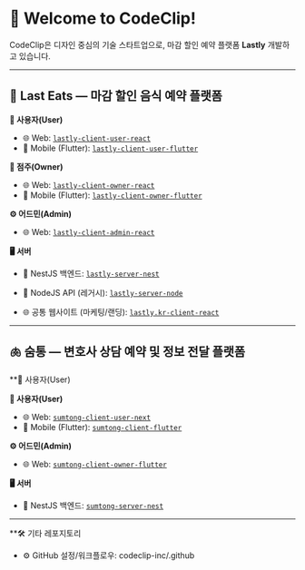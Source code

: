 # 👋 Welcome to CodeClip!

CodeClip은 디자인 중심의 기술 스타트업으로, 마감 할인 예약 플랫폼 **Lastly** 개발하고 있습니다.

---

## 🥡 Last Eats — 마감 할인 음식 예약 플랫폼

**🔹 사용자(User)**  
- 🌐 Web: [`lastly-client-user-react`](https://github.com/codeclip-inc/lastly-client-user-react)  
- 📱 Mobile (Flutter): [`lastly-client-user-flutter`](https://github.com/codeclip-inc/lastly-client-user-flutter)

**🔸 점주(Owner)**  
- 🌐 Web: [`lastly-client-owner-react`](https://github.com/codeclip-inc/lastly-client-owner-react)  
- 📱 Mobile (Flutter): [`lastly-client-owner-flutter`](https://github.com/codeclip-inc/lastly-client-owner-flutter)

**⚙️ 어드민(Admin)**  
- 🌐 Web: [`lastly-client-admin-react`](https://github.com/codeclip-inc/lastly-client-admin-react)

**🖥️ 서버**  
- 🦋 NestJS 백엔드: [`lastly-server-nest`](https://github.com/codeclip-inc/lastly-server-nest)  
- 🧩 NodeJS API (레거시): [`lastly-server-node`](https://github.com/codeclip-inc/lastly-server-node)

- 🌐 공통 웹사이트 (마케팅/랜딩): [`lastly.kr-client-react`](https://github.com/codeclip-inc/lastly.kr-client-react)  

---


## 🫁 숨통 — 변호사 상담 예약 및 정보 전달 플랫폼

**🔹 사용자(User)

**🔹 사용자(User)**  
- 🌐 Web: [`sumtong-client-user-next`](https://github.com/codeclip-inc/sumtong-client-user-next)  
- 📱 Mobile (Flutter): [`sumtong-client-flutter`](https://github.com/codeclip-inc/sumtong-client-flutter)

**⚙️ 어드민(Admin)**  
- 🌐 Web: [`sumtong-client-owner-flutter`](https://github.com/codeclip-inc/sumtong-client-owner-flutter)  

**🖥️ 서버**  
- 🦋 NestJS 백엔드: [`sumtong-server-nest`](https://github.com/codeclip-inc/sumtong-server-nest)  


---


**🛠️ 기타 레포지토리

- ⚙️ GitHub 설정/워크플로우: codeclip-inc/.github
